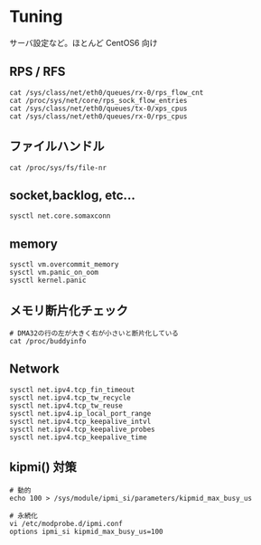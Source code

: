 # Tuning

サーバ設定など。ほとんど CentOS6 向け

## RPS / RFS

```
cat /sys/class/net/eth0/queues/rx-0/rps_flow_cnt
cat /proc/sys/net/core/rps_sock_flow_entries
cat /sys/class/net/eth0/queues/tx-0/xps_cpus
cat /sys/class/net/eth0/queues/rx-0/rps_cpus
```

## ファイルハンドル

```
cat /proc/sys/fs/file-nr
```

## socket,backlog, etc...

```
sysctl net.core.somaxconn
```

## memory

```
sysctl vm.overcommit_memory
sysctl vm.panic_on_oom
sysctl kernel.panic
```

## メモリ断片化チェック

```
# DMA32の行の左が大きく右が小さいと断片化している
cat /proc/buddyinfo
```

## Network

```
sysctl net.ipv4.tcp_fin_timeout
sysctl net.ipv4.tcp_tw_recycle
sysctl net.ipv4.tcp_tw_reuse
sysctl net.ipv4.ip_local_port_range
sysctl net.ipv4.tcp_keepalive_intvl
sysctl net.ipv4.tcp_keepalive_probes
sysctl net.ipv4.tcp_keepalive_time
```

## kipmi() 対策

```
# 動的
echo 100 > /sys/module/ipmi_si/parameters/kipmid_max_busy_us

# 永続化
vi /etc/modprobe.d/ipmi.conf
options ipmi_si kipmid_max_busy_us=100
```